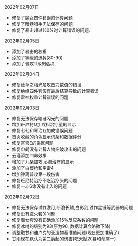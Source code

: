 2022年02月07日
- 修复了魔女四件错误的计算问题
- 修复了暗巷猎手无法保存的问题
- 修复了暴击超过100%时计算错误的问题.

2022年02月05日
- 添加了暴击的权重
- 添加了等级的选择(80-90)
- 添加了普攻11级的选项

2022年02月04日
- 修复薙草之稻光加攻击力数值的错误
- 修复绝缘四件套没有最后结算导致的计算错误
- 修复雷神权重计算错误的问题

2022年02月03日 
- 修复无法保存暗巷闪光的问题
- 增加班尼特Q加攻和治疗量的显示
- 修复七七和琴治疗加成错误问题
- 首页收藏的角色显示词条和数据评分
- 修复宵宫E的乘区问题
- 修复申鹤没有计算人物突破攻击的问题
- 云瑾添加四命效果
- 增加了九条加攻,心海治疗的显示
- 添加了白樱枪和平雷4
- 增加钟离普攻第一段伤害
- 修复班尼特治疗不吃治疗头的问题
- 修复一斗6命没有计入的问题

2022年02月02日
- 修复无法保存试作澹月,断浪长鳍,白影剑,试作星镰等武器的问题
- 修复没有渡火套的问题
- 修复魔女套没有正确添加15%反应系数的问题
- 修复冰树的级别为93(原为90, 数据计算会略微下降)
- 调整融甘和迪卢克的圣遗物基准值问题(现在更加准确了)
- 甘雨现在默认为第二箭起的伤害(吃天赋20暴和命座一)